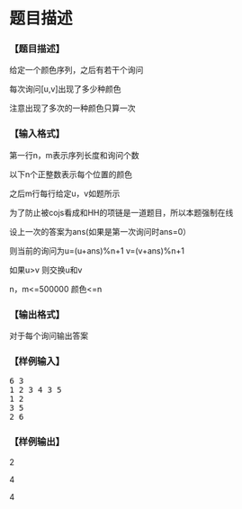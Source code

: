 # 题目描述


<h3>
【题目描述】
</h3>
<p>
给定一个颜色序列，之后有若干个询问
</p>
<p>
每次询问[u,v]出现了多少种颜色
</p>
<p>
注意出现了多次的一种颜色只算一次
</p>
<h3>
【输入格式】
</h3>
<p>
第一行n，m表示序列长度和询问个数
</p>
<p>
以下n个正整数表示每个位置的颜色
</p>
<p>
之后m行每行给定u，v如题所示
</p>
<p>
为了防止被cojs看成和HH的项链是一道题目，所以本题强制在线
</p>
<p>
设上一次的答案为ans(如果是第一次询问时ans=0）
</p>
<p>
则当前的询问为u=(u+ans)%n+1 v=(v+ans)%n+1
</p>
<p>
如果u&gt;v 则交换u和v
</p>
<p>
n，m&lt;=500000 颜色&lt;=n
</p>
<h3>
【输出格式】
</h3>
<p>
对于每个询问输出答案
</p>
<h3>
【样例输入】
</h3>
<pre>6 3
1 2 3 4 3 5
1 2
3 5
2 6</pre>
<h3>
【样例输出】
</h3>
<p>
2
</p>
<p>
4
</p>
<p>
4
</p>
